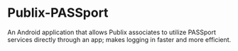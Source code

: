 # Publix-PASSport
An Android application that allows Publix associates to utilize PASSport services directly through an app; makes logging in faster and more efficient.
